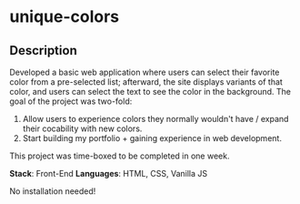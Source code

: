 # unique-colors

## Description

Developed a basic web application where users can select their favorite color from a pre-selected list; afterward, the site displays variants of that color, and users can select the text to see the color in the background. The goal of the project was two-fold:

1. Allow users to experience colors they normally wouldn't have / expand their cocability with new colors.
2. Start building my portfolio + gaining experience in web development.

This project was time-boxed to be completed in one week.

**Stack**: Front-End
**Languages**: HTML, CSS, Vanilla JS

No installation needed!
